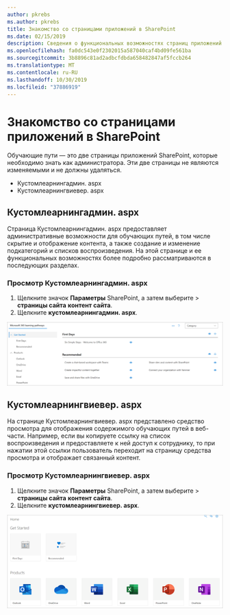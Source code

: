 ```yaml
---
author: pkrebs
ms.author: pkrebs
title: Знакомство со страницами приложений в SharePoint
ms.date: 02/15/2019
description: Сведения о функциональных возможностях страниц приложений SharePoint в планах обучения Microsoft 365
ms.openlocfilehash: fa0dc543e0f2302015a587040caf4bd09fe561ba
ms.sourcegitcommit: 3b8896c81ad2adbcfdbda658482847af5fccb264
ms.translationtype: MT
ms.contentlocale: ru-RU
ms.lasthandoff: 10/30/2019
ms.locfileid: "37886919"
---
```

# <a name="get-to-know-the-sharepoint-application-pages"></a>Знакомство со страницами приложений в SharePoint

Обучающие пути — это две страницы приложений SharePoint, которые необходимо знать как администратора. Эти две страницы не являются изменяемыми и не должны удаляться. 

- Кустомлеарнингадмин. aspx
- Кустомлеарнингвиевер. aspx

## <a name="customlearningadminaspx"></a>Кустомлеарнингадмин. aspx

Страница Кустомлеарнингадмин. aspx предоставляет административные возможности для обучающих путей, в том числе скрытие и отображение контента, а также создание и изменение подкатегорий и списков воспроизведения. На этой странице и ее функциональных возможностях более подробно рассматриваются в последующих разделах.

### <a name="view-customlearningadminaspx"></a>Просмотр Кустомлеарнингадмин. aspx

1. Щелкните значок **Параметры** SharePoint, а затем выберите > **страницы сайта** **контент сайта**. 
2. Щелкните **кустомлеарнингадмин. aspx**. 

![кг-админапппаже. png](media/cg-adminapppage.png)

## <a name="customlearningvieweraspx"></a>Кустомлеарнингвиевер. aspx
На странице Кустомлеарнингвиевер. aspx представлено средство просмотра для отображения содержимого обучающих путей в веб-части. Например, если вы копируете ссылку на список воспроизведения и предоставляете к ней доступ к сотруднику, то при нажатии этой ссылки пользователь переходит на страницу средства просмотра и отображает связанный контент. 

### <a name="view-customlearningvieweraspx"></a>Просмотр Кустомлеарнингвиевер. aspx

1. Щелкните значок **Параметры** SharePoint, а затем выберите > **страницы сайта** **контент сайта**. 
2. Щелкните **кустомлеарнингвиевер. aspx**. 

![кг-виеверапппаже. png](media/cg-viewerapppage.png)

